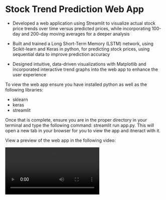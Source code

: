 # Stock Trend Prediction Web App

- Developed a web application using Streamlit to visualize actual stock price trends over time versus predicted prices, while incorporating 100-day and 200-day moving averages for a deeper analysis

- Built and trained a Long Short-Term Memory (LSTM) network, using Scikit-learn and Keras in python, for predicting stock prices, using sequential data to improve prediction accuracy

- Designed intuitive, data-driven visualizations with Matplotlib and incorporated interactive trend graphs into the web app to enhance the user experience

To view the web app ensure you have installed python as well as the following libraries:

- sklearn
- keras
- streamlit

Once that is complete, ensure you are in the proper directory in your terminal and type the following command: streamlit run app.py. This will open a new tab in your browser for you to view the app and itneract with it.

View a preview of the web app in the following video:


<video controls src="web_app_preview.mp4" title="Title"></video>